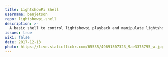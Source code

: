 ```yaml
---
title: LightshowPi Shell
username: benjetson
repo: lightshowpi-shell
description: >-
  A basic shell to control lightshowpi playback and manipulate lightshowpi playlists.
issues: true
wiki: false
date: 2017-12-13
photo: https://live.staticflickr.com/65535/49691507323_9ae3375795_w.jpg
---
```

